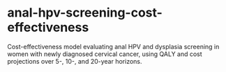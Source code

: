 # anal-hpv-screening-cost-effectiveness
Cost-effectiveness model evaluating anal HPV and dysplasia screening in women with newly diagnosed cervical cancer, using QALY and cost projections over 5-, 10-, and 20-year horizons.
